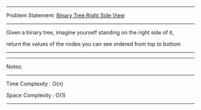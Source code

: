 ******************************************************************************
Problem Statement: [Binary Tree Right Side View](https://leetcode.com/problems/binary-tree-right-side-view/)
******************************************************************************
Given a binary tree, imagine yourself standing on the right side of it, 

return the values of the nodes you can see ordered from top to bottom
*****************************************************************************

******************************************************************************
Notes: 
******************************************************************************
Time Complexity : O(n)

Space Complexity : O(1)

******************************************************************************